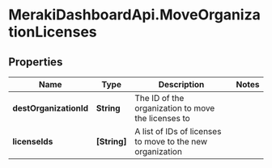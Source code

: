 # MerakiDashboardApi.MoveOrganizationLicenses

## Properties
Name | Type | Description | Notes
------------ | ------------- | ------------- | -------------
**destOrganizationId** | **String** | The ID of the organization to move the licenses to | 
**licenseIds** | **[String]** | A list of IDs of licenses to move to the new organization | 


